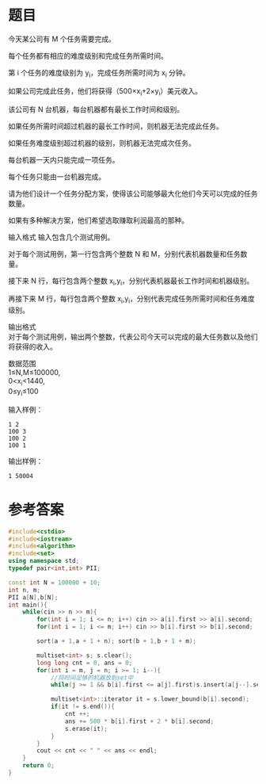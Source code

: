 # 题目
今天某公司有 M 个任务需要完成。

每个任务都有相应的难度级别和完成任务所需时间。

第 i 个任务的难度级别为 y<sub>i</sub>，完成任务所需时间为 x<sub>i</sub> 分钟。

如果公司完成此任务，他们将获得（500×x<sub>i</sub>+2×y<sub>i</sub>）美元收入。

该公司有 N 台机器，每台机器都有最长工作时间和级别。

如果任务所需时间超过机器的最长工作时间，则机器无法完成此任务。

如果任务难度级别超过机器的级别，则机器无法完成次任务。

每台机器一天内只能完成一项任务。

每个任务只能由一台机器完成。

请为他们设计一个任务分配方案，使得该公司能够最大化他们今天可以完成的任务数量。

如果有多种解决方案，他们希望选取赚取利润最高的那种。

输入格式
输入包含几个测试用例。

对于每个测试用例，第一行包含两个整数 N 和 M，分别代表机器数量和任务数量。

接下来 N 行，每行包含两个整数 x<sub>i</sub>,y<sub>i</sub>，分别代表机器最长工作时间和机器级别。

再接下来 M 行，每行包含两个整数 x<sub>i</sub>,y<sub>i</sub>，分别代表完成任务所需时间和任务难度级别。

输出格式<br>
对于每个测试用例，输出两个整数，代表公司今天可以完成的最大任务数以及他们将获得的收入。

数据范围<br>
1≤N,M≤100000,<br>
0<x<sub>i</sub><1440,<br>
0≤y<sub>i</sub>≤100<br>

输入样例：
```
1 2
100 3
100 2
100 1
```
输出样例：
```
1 50004
```
# 参考答案
```c++
#include<cstdio>
#include<iostream>
#include<algorithm>
#include<set>
using namespace std;
typedef pair<int,int> PII;

const int N = 100000 + 10;
int n, m;
PII a[N],b[N];
int main(){
    while(cin >> n >> m){
        for(int i = 1; i <= n; i++) cin >> a[i].first >> a[i].second;
        for(int i = 1; i <= m; i++) cin >> b[i].first >> b[i].second;

        sort(a + 1,a + 1 + n); sort(b + 1,b + 1 + m);

        multiset<int> s; s.clear();
        long long cnt = 0, ans = 0;
        for(int i = m, j = n; i >= 1; i--){
            //将时间足够的机器放到set中 
            while(j >= 1 && b[i].first <= a[j].first)s.insert(a[j--].second);

            multiset<int>::iterator it = s.lower_bound(b[i].second);
            if(it != s.end()){
                cnt ++;
                ans += 500 * b[i].first + 2 * b[i].second;
                s.erase(it);
            }
        }
        cout << cnt << " " << ans << endl;
    }
    return 0;
}
